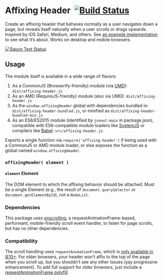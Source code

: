 # Affixing Header&nbsp; [![Build Status](https://travis-ci.org/acusti/affixing-header.svg?branch=master)](https://travis-ci.org/acusti/affixing-header)

Create an affixing header that behaves normally as a user navigates down a page, but reveals itself naturally when a user scrolls or drags upwards. Inspired by iOS Safari, Medium, and others. See [an example implementation][acusti.ca] to see what it’s about. Works on desktop and mobile browsers.

[![Sauce Test Status](https://saucelabs.com/browser-matrix/acusti.svg)](https://saucelabs.com/u/acusti)

## Usage

The module itself is available in a wide range of flavors:

1. As a CommonJS (Browserify-friendly) module (via [UMD]): `dist/affixing-header.js`
2. As an AMD (RequireJS-friendly) module (also via UMD): `dist/affixing-header.js`
3. As the `window.affixingHeader` global with dependencies bundled in: `dist/affixing-header-bundled.js`, or minified as `dist/affixing-header-bundled-min.js`
4. As an ES6/ES2015 module (identified by `jsnext:main` in package.json), compatible with ES6-compatible module loaders like [SystemJS][] or compilers like [Babel][]: `src/affixing-header.js`

Exports a single function via `require('affixing-header')` if being used with a CommonJS or AMD module loader, or else exposes the function as a global named `window.affixingHeader`.

### `affixingHeader( element )`

#### `element` Element

The DOM element to which the affixing behavior should be attached. Must be a single Element (e.g., the result of `document.querySelector` or `document.getElementById`), not a `NodeList`.

### Dependencies

This package uses [onscrolling][], a requestAnimationFrame-based, performant, mobile-friendly scroll event handler, to listen for page scrolls, but has no other dependencies.

### Compatibility

The scroll handling uses `requestAnimationFrame`, which is [only available in IE10+][raf-caniuse]. For older browsers, your header won’t affix to the top of the page when you scroll up, but you shouldn’t see any other issues (yay progressive enhancement). To add full support for older browsers, just include a [requestAnimationFrame polyfill][raf-polyfill].

[acusti.ca]: http://www.acusti.ca
[UMD]: https://github.com/umdjs/umd
[SystemJS]: https://github.com/systemjs/systemjs
[Babel]: https://babeljs.io
[onscrolling]: https://github.com/acusti/onscrolling
[raf-caniuse]: http://caniuse.com/#feat=requestanimationframe
[raf-polyfill]: https://gist.github.com/paulirish/1579671
